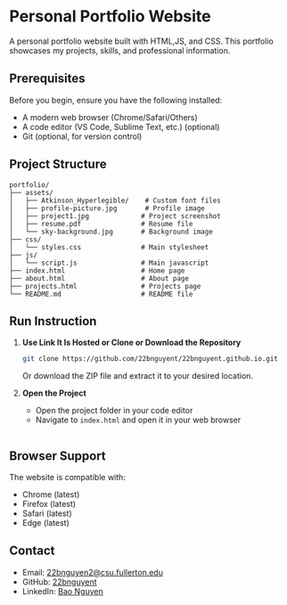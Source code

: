 # Personal Portfolio Website

A personal portfolio website built with HTML,JS, and CSS. This portfolio showcases my projects, skills, and professional information.

## Prerequisites

Before you begin, ensure you have the following installed:
- A modern web browser (Chrome/Safari/Others)
- A code editor (VS Code, Sublime Text, etc.) (optional)
- Git (optional, for version control)

## Project Structure

```
portfolio/
├── assets/
│   ├── Atkinson_Hyperlegible/    # Custom font files
│   ├── profile-picture.jpg       # Profile image
│   ├── project1.jpg             # Project screenshot
│   ├── resume.pdf               # Resume file
│   └── sky-background.jpg       # Background image
├── css/
│   └── styles.css               # Main stylesheet
├── js/
│   └── script.js                # Main javascript
├── index.html                   # Home page
├── about.html                   # About page
├── projects.html                # Projects page
└── README.md                    # README file
```

## Run Instruction

1. **Use Link It Is Hosted or Clone or Download the Repository**
   ```bash
   git clone https://github.com/22bnguyent/22bnguyent.github.io.git
   ```
   Or download the ZIP file and extract it to your desired location.

2. **Open the Project**
   - Open the project folder in your code editor
   - Navigate to `index.html` and open it in your web browser
     ```

## Browser Support

The website is compatible with:
- Chrome (latest)
- Firefox (latest)
- Safari (latest)
- Edge (latest)

## Contact

- Email: 22bnguyen2@csu.fullerton.edu
- GitHub: [22bnguyent](https://github.com/22bnguyent)
- LinkedIn: [Bao Nguyen](https://www.linkedin.com/in/bao-nguyen-7b8330348/)
